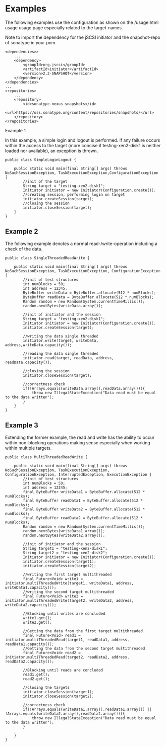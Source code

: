 # Examples

The following examples use the configuration as shown on the /usage.html usage usage page especially related to the target-names.

Note to import the dependency for the jSCSI initiator and the snapshot-repo of sonatype in your pom.
			
	<dependencies>>
		...
		<dependency>
			<groupId>org.jscsi</groupId>
			<artifactId>initiator</artifactId>
			<version>2.2-SNAPSHOT</version>
		</dependency>
	</dependencies>
	...
	<repositories>
		...
		<repository>
			<id>sonatype-nexus-snapshots</id>
			<url>https://oss.sonatype.org/content/repositories/snapshots/</url>
		</repository>
	</repositories>
	
			
Example 1

In this example, a simple login and logout is performed. If any failure occurs within the access to the target (more concise if testing-xen2-disk1 is neither loaded nor available), an exception is thrown.

	public class SimpleLoginLogout {

		public static void main(final String[] args) throws NoSuchSessionException, TaskExecutionException,ConfigurationException {
			//init of the target
			String target = "testing-xen2-disk1";
			Initiator initiator = new Initiator(Configuration.create());
			//creating session, performing login on target
			initiator.createSession(target);
			//closing the session
			initiator.closeSession(target);
		}
	}
			

## Example 2

The following example denotes a normal read-/write-operation including a check of the data.
		
	public class SingleThreadedReadWrite {

		public static void main(final String[] args) throws NoSuchSessionException, TaskExecutionException, ConfigurationException {
			//init of test structures
			int numBlocks = 50;
			int address = 12345;
			ByteBuffer writeData = ByteBuffer.allocate(512 * numBlocks);
			ByteBuffer readData = ByteBuffer.allocate(512 * numBlocks);
			Random random = new Random(System.currentTimeMillis());
			random.nextBytes(writeData.array());

			//init of initiator and the session
			String target = "testing-xen2-disk1";
			Initiator initiator = new Initiator(Configuration.create());
			initiator.createSession(target);
		
			//writing the data single threaded
			initiator.write(target, writeData, address,writeData.capacity());

			//reading the data single threaded
			initiator.read(target, readData, address, readData.capacity());

			//closing the session
			initiator.closeSession(target);
		
			//correctness check
			if(!Arrays.equals(writeData.array(),readData.array())){
				throw new IllegalStateException("Data read must be equal to the data written");
			}
		}
	}
			
## Example 3

Extending the former example, the read and write has the ability to occur within non-blocking operations making sense especially when working within multiple targets.
		
	public class MultiThreadedReadWrite {

		public static void main(final String[] args) throws NoSuchSessionException, TaskExecutionException, ConfigurationException, InterruptedException, ExecutionException {
			//init of test structures
			int numBlocks = 50;
			int address = 12345;
			final ByteBuffer writeData1 = ByteBuffer.allocate(512 * numBlocks);
			final ByteBuffer readData1 = ByteBuffer.allocate(512 * numBlocks);
			final ByteBuffer writeData2 = ByteBuffer.allocate(512 * numBlocks);
			final ByteBuffer readData2 = ByteBuffer.allocate(512 * numBlocks);
			Random random = new Random(System.currentTimeMillis());
			random.nextBytes(writeData1.array());
			random.nextBytes(writeData2.array());
					
			//init of initiator and the session
			String target1 = "testing-xen2-disk1";
			String target2 = "testing-xen2-disk2";
			Initiator initiator = new Initiator(Configuration.create());
			initiator.createSession(target1);
			initiator.createSession(target2);

			//writing the first target multithreaded
			final Future<Void> write1 = initiator.multiThreadedWrite(target1, writeData1, address, writeData1.capacity());
			//writing the second target multithreaded
			final Future<Void> write2 = initiator.multiThreadedWrite(target2, writeData2, address, writeData2.capacity());
						
			//Blocking until writes are concluded
			write1.get();
			write2.get();
					
			//Getting the data from the first target multithreaded
			final Future<Void> read1 = initiator.multiThreadedRead(target1, readData1, address, readData1.capacity());
			//Getting the data from the second target multithreaded
			final Future<Void> read2 = initiator.multiThreadedRead(target2, readData2, address, readData2.capacity());
					
			//Blocking until reads are concluded
			read1.get();
			read2.get();
					
			//closing the targets
			initiator.closeSession(target1);
			initiator.closeSession(target2);
		
			//correctness check
			if(!Arrays.equals(writeData1.array(),readData1.array()) || !Arrays.equals(writeData2.array(),readData2.array())){
				throw new IllegalStateException("Data read must be equal to the data written");
			}
		
		}
	}
			